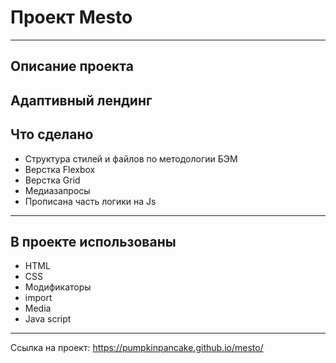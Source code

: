 # Проект Mesto
------
## Описание проекта 
Адаптивный лендинг
------
## Что сделано
* Структура стилей и файлов по методологии БЭМ
* Верстка Flexbox
* Верстка Grid
* Медиазапросы
* Прописана часть логики на Js
------
## В проекте использованы
* HTML
* CSS
* Модификаторы
* import
* Media
* Java script
------
Ссылка на проект: https://pumpkinpancake.github.io/mesto/